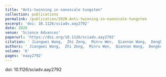 ```yaml
---
title: "Anti-twinning in nanoscale tungsten"
collection: publications
permalink: /publication/2020-Anti-twinning-in-nanoscale-tungsten
excerpt: 'doi: 10.1126/sciadv.aay2792'
date: 2020
venue: 'Science Advances'
paperurl: 'https://doi.org/10.1126/sciadv.aay2792'
citation: ' Jiangwei Wang,  Zhi Zeng,  Minru Wen,  Qiannan Wang,  Dengke Chen,  Yin Zhang,  Peng Wang,  Hongtao Wang,  Ze Zhang,  Scott Mao,  Ting Zhu, &quot;Anti-twinning in nanoscale tungsten.&quot; Science Advances, 6, eaay2792, 2020.'
authors: ' Jiangwei Wang,  Zhi Zeng,  Minru Wen,  Qiannan Wang,  Dengke Chen,  Yin Zhang,  Peng Wang,  Hongtao Wang,  Ze Zhang,  Scott Mao,  Ting Zhu, '
volume: '6'
pages: 'eaay2792'
---
```

doi: 10.1126/sciadv.aay2792
